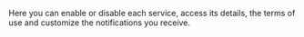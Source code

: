 Here you can enable or disable each service, access its details, the terms
of use and customize the notifications you receive.